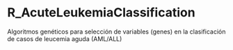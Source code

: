 # R_AcuteLeukemiaClassification
Algoritmos genéticos para selección de variables (genes) en la clasificación de casos de leucemia aguda (AML/ALL)
